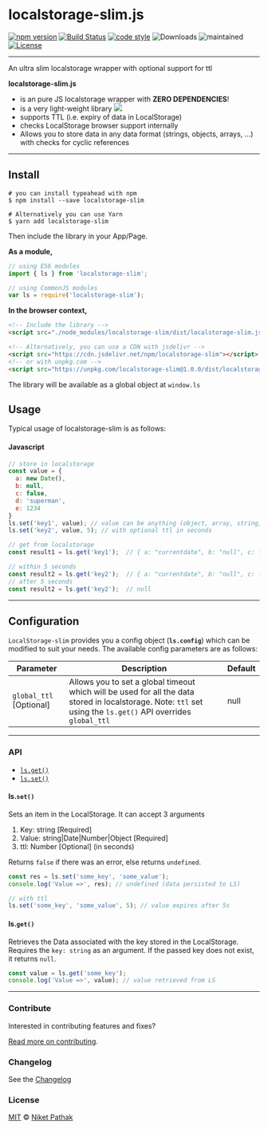 # localstorage-slim.js 

[![npm version](https://img.shields.io/npm/v/localstorage-slim.svg)](https://www.npmjs.com/package/localstorage-slim)
[![Build Status](https://travis-ci.org/niketpathak/localstorage-slim.svg?branch=master)](https://travis-ci.org/niketpathak/localstorage-slim) 
[![code style](https://img.shields.io/badge/code_style-prettier-ff69b4.svg)](https://github.com/prettier/prettier)
![Downloads](https://img.shields.io/npm/dt/localstorage-slim) 
![maintained](https://img.shields.io/badge/maintained-yes-blueviolet) 
[![License](https://img.shields.io/badge/license-MIT-yellow.svg)](https://opensource.org/licenses/MIT)

---
An ultra slim localstorage wrapper with optional support for ttl

**localstorage-slim.js**

- is an pure JS localstorage wrapper with **ZERO DEPENDENCIES**!
- is a very light-weight library [![](http://img.badgesize.io/https://cdn.jsdelivr.net/npm/localstorage-slim?compression=gzip)](https://cdn.jsdelivr.net/npm/localstorage-slim)
- supports TTL (i.e. expiry of data in LocalStorage)
- checks LocalStorage browser support internally
- Allows you to store data in any data format (strings, objects, arrays, ...) with checks for cyclic references
---

## Install

```shell script
# you can install typeahead with npm
$ npm install --save localstorage-slim

# Alternatively you can use Yarn
$ yarn add localstorage-slim
```
Then include the library in your App/Page.

**As a module,** 
```javascript
// using ES6 modules
import { ls } from 'localstorage-slim';

// using CommonJS modules
var ls = require('localstorage-slim');
```

**In the browser context,**
```html
<!-- Include the library -->
<script src="./node_modules/localstorage-slim/dist/localstorage-slim.js"></script>

<!-- Alternatively, you can use a CDN with jsdelivr -->
<script src="https://cdn.jsdelivr.net/npm/localstorage-slim"></script>
<!-- or with unpkg.com -->
<script src="https://unpkg.com/localstorage-slim@1.0.0/dist/localstorage-slim.js"></script>
```
The library will be available as a global object at `window.ls`

## Usage

Typical usage of localstorage-slim is as follows:

#### Javascript

```javascript
// store in localstorage
const value = {
  a: new Date(),
  b: null,
  c: false,
  d: 'superman',
  e: 1234
}
ls.set('key1', value); // value can be anything (object, array, string, numbers,...)
ls.set('key2', value, 5); // with optional ttl in seconds

// get from localstorage
const result1 = ls.get('key1');  // { a: "currentdate", b: "null", c: false, d: 'superman', e: 1234 }

// within 5 seconds
const result2 = ls.get('key2');  // { a: "currentdate", b: "null", c: false, d: 'superman', e: 1234 }
// after 5 seconds
const result2 = ls.get('key2');  // null

```

---
## Configuration

`LocalStorage-slim` provides you a config object (**`ls.config`**) which can be modified to suit your needs. The available config parameters are as follows:

| Parameter | Description | Default |
| --------- | ----------- | ------- |
|`global_ttl` [Optional]|Allows you to set a global timeout which will be used for all the data stored in localstorage. Note: `ttl` set using the `ls.get()` API overrides `global_ttl`  |null|

---

### API

* [`ls.get()`](#lsset)
* [`ls.set()`](#lsget)

#### <a id="lsset">ls.`set()`</a>

Sets an item in the LocalStorage. It can accept 3 arguments

1. Key: string [Required]
2. Value: string|Date|Number|Object [Required]
3. ttl: Number [Optional] (in seconds)

Returns `false` if there was an error, else returns `undefined`.

```javascript
const res = ls.set('some_key', 'some_value');
console.log('Value =>', res); // undefined (data persisted to LS)

// with ttl
ls.set('some_key', 'some_value', 5); // value expires after 5s
```

#### <a id="lsget">ls.`get()`</a>

Retrieves the Data associated with the key stored in the LocalStorage. Requires the `key: string` as an argument. If the passed key does not exist, it returns `null`.

```javascript
const value = ls.get('some_key');
console.log('Value =>', value); // value retrieved from LS
```

---

### Contribute

Interested in contributing features and fixes?

[Read more on contributing](./contributing.md).

### Changelog

See the [Changelog](https://github.com/niketpathak/localstorage-slim/wiki/Changelog)

### License

[MIT](LICENSE) © [Niket Pathak](https://niketpathak.com)